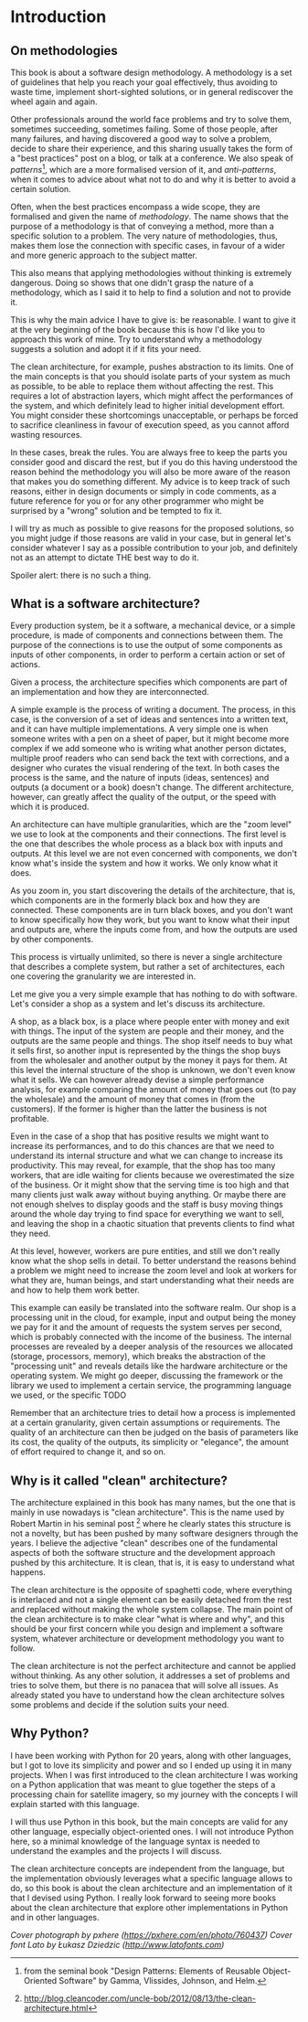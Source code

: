 # Introduction

## On methodologies

This book is about a software design methodology. A methodology is a set of guidelines that help you reach your goal effectively, thus avoiding to waste time, implement short-sighted solutions, or in general rediscover the wheel again and again.

Other professionals around the world face problems and try to solve them, sometimes succeeding, sometimes failing. Some of those people, after many failures, and having discovered a good way to solve a problem, decide to share their experience, and this sharing usually takes the form of a "best practices" post on a blog, or talk at a conference. We also speak of _patterns_[^design-patterns-book], which are a more formalised version of it, and _anti-patterns_, when it comes to advice about what not to do and why it is better to avoid a certain solution.

[^design-patterns-book]: from the seminal book "Design Patterns: Elements of Reusable Object-Oriented Software" by Gamma, Vlissides, Johnson, and Helm.

Often, when the best practices encompass a wide scope, they are formalised and given the name of _methodology_. The name shows that the purpose of a methodology is that of conveying a method, more than a specific solution to a problem. The very nature of methodologies, thus, makes them lose the connection with specific cases, in favour of a wider and more generic approach to the subject matter.

This also means that applying methodologies without thinking is extremely dangerous. Doing so shows that one didn't grasp the nature of a methodology, which as I said it to help to find a solution and not to provide it.

This is why the main advice I have to give is: be reasonable. I want to give it at the very beginning of the book because this is how I'd like you to approach this work of mine. Try to understand why a methodology suggests a solution and adopt it if it fits your need.

The clean architecture, for example, pushes abstraction to its limits. One of the main concepts is that you should isolate parts of your system as much as possible, to be able to replace them without affecting the rest. This requires a lot of abstraction layers, which might affect the performances of the system, and which definitely lead to higher initial development effort. You might consider these shortcomings unacceptable, or perhaps be forced to sacrifice cleanliness in favour of execution speed, as you cannot afford wasting resources.

In these cases, break the rules. You are always free to keep the parts you consider good and discard the rest, but if you do this having understood the reason behind the methodology you will also be more aware of the reason that makes you do something different. My advice is to keep track of such reasons, either in design documents or simply in code comments, as a future reference for you or for any other programmer who might be surprised by a "wrong" solution and be tempted to fix it.

I will try as much as possible to give reasons for the proposed solutions, so you might judge if those reasons are valid in your case, but in general let's consider whatever I say as a possible contribution to your job, and definitely not as an attempt to dictate THE best way to do it.

Spoiler alert: there is no such a thing.

## What is a software architecture?

Every production system, be it a software, a mechanical device, or a simple procedure, is made of components and connections between them. The purpose of the connections is to use the output of some components as inputs of other components, in order to perform a certain action or set of actions.

Given a process, the architecture specifies which components are part of an implementation and how they are interconnected.

A simple example is the process of writing a document. The process, in this case, is the conversion of a set of ideas and sentences into a written text, and it can have multiple implementations. A very simple one is when someone writes with a pen on a sheet of paper, but it might become more complex if we add someone who is writing what another person dictates, multiple proof readers who can send back the text with corrections, and a designer who curates the visual rendering of the text. In both cases the process is the same, and the nature of inputs (ideas, sentences) and outputs (a document or a book) doesn't change. The different architecture, however, can greatly affect the quality of the output, or the speed with which it is produced.

An architecture can have multiple granularities, which are the "zoom level" we use to look at the components and their connections. The first level is the one that describes the whole process as a black box with inputs and outputs. At this level we are not even concerned with components, we don't know what's inside the system and how it works. We only know what it does.

As you zoom in, you start discovering the details of the architecture, that is, which components are in the formerly black box and how they are connected. These components are in turn black boxes, and you don't want to know specifically how they work, but you want to know what their input and outputs are, where the inputs come from, and how the outputs are used by other components.

This process is virtually unlimited, so there is never a single architecture that describes a complete system, but rather a set of architectures, each one covering the granularity we are interested in.

Let me give you a very simple example that has nothing to do with software. Let's consider a shop as a system and let's discuss its architecture.

A shop, as a black box, is a place where people enter with money and exit with things. The input of the system are people and their money, and the outputs are the same people and things. The shop itself needs to buy what it sells first, so another input is represented by the things the shop buys from the wholesaler and another output by the money it pays for them. At this level the internal structure of the shop is unknown, we don't even know what it sells. We can however already devise a simple performance analysis, for example comparing the amount of money that goes out (to pay the wholesale) and the amount of money that comes in (from the customers). If the former is higher than the latter the business is not profitable.

Even in the case of a shop that has positive results we might want to increase its performances, and to do this chances are that we need to understand its internal structure and what we can change to increase its productivity. This may reveal, for example, that the shop has too many workers, that are idle waiting for clients because we overestimated the size of the business. Or it might show that the serving time is too high and that many clients just walk away without buying anything. Or maybe there are not enough shelves to display goods and the staff is busy moving things around the whole day trying to find space for everything we want to sell, and leaving the shop in a chaotic situation that prevents clients to find what they need.

At this level, however, workers are pure entities, and still we don't really know what the shop sells in detail. To better understand the reasons behind a problem we might need to increase the zoom level and look at workers for what they are, human beings, and start understanding what their needs are and how to help them work better.

This example can easily be translated into the software realm. Our shop is a processing unit in the cloud, for example, input and output being the money we pay for it and the amount of requests the system serves per second, which is probably connected with the income of the business. The internal processes are revealed by a deeper analysis of the resources we allocated (storage, processors, memory), which breaks the abstraction of the "processing unit" and reveals details like the hardware architecture or the operating system. We might go deeper, discussing the framework or the library we used to implement a certain service, the programming language we used, or the specific TODO

Remember that an architecture tries to detail how a process is implemented at a certain granularity, given certain assumptions or requirements. The quality of an architecture can then be judged on the basis of parameters like its cost, the quality of the outputs, its simplicity or "elegance", the amount of effort required to change it, and so on.

## Why is it called "clean" architecture?

The architecture explained in this book has many names, but the one that is mainly in use nowadays is "clean architecture". This is the name used by Robert Martin in his seminal post [^robert-martin-post] where he clearly states this structure is not a novelty, but has been pushed by many software designers through the years. I believe the adjective "clean" describes one of the fundamental aspects of both the software structure and the development approach pushed by this architecture. It is clean, that is, it is easy to understand what happens.

[^robert-martin-post]: http://blog.cleancoder.com/uncle-bob/2012/08/13/the-clean-architecture.html

The clean architecture is the opposite of spaghetti code, where everything is interlaced and not a single element can be easily detached from the rest and replaced without making the whole system collapse. The main point of the clean architecture is to make clear "what is where and why", and this should be your first concern while you design and implement a software system, whatever architecture or development methodology you want to follow.

The clean architecture is not the perfect architecture and cannot be applied without thinking. As any other solution, it addresses a set of problems and tries to solve them, but there is no panacea that will solve all issues. As already stated you have to understand how the clean architecture solves some problems and decide if the solution suits your need.

## Why Python?

I have been working with Python for 20 years, along with other languages, but I got to love its simplicity and power and so I ended up using it in many projects. When I was first introduced to the clean architecture I was working on a Python application that was meant to glue together the steps of a processing chain for satellite imagery, so my journey with the concepts I will explain started with this language.

I will thus use Python in this book, but the main concepts are valid for any other language, especially object-oriented ones. I will not introduce Python here, so a minimal knowledge of the language syntax is needed to understand the examples and the projects I will discuss.

The clean architecture concepts are independent from the language, but the implementation obviously leverages what a specific language allows to do, so this book is about the clean architecture and an implementation of it that I devised using Python. I really look forward to seeing more books about the clean architecture that explore other implementations in Python and in other languages.

_Cover photograph by pxhere (https://pxhere.com/en/photo/760437)_
_Cover font Lato by Łukasz Dziedzic (http://www.latofonts.com)_